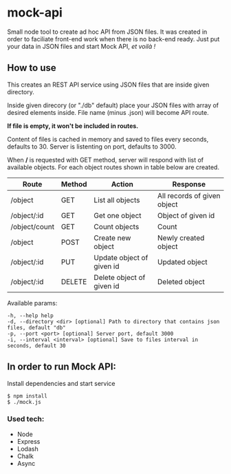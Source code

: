 # mock-api
Small node tool to create ad hoc API from JSON files. It was created in order to faciliate front-end work when there is no back-end ready. Just put your data in JSON files and start Mock API, *et voilà !*

## How to use

This creates an REST API service using JSON files that are inside given directory.

Inside given direcory (or "./db" default) place your JSON files with array of desired elements inside. File name (minus .json) will become API route.

**If file is empty, it won't be included in routes.**

Content of files is cached in memory and saved to files every **<interval>** seconds, defaults to 30.
Server is listenting on **<port>** port, defaults to 3000.

When **/** is requested with GET method, server will respond with list of available objects. For each object routes shown in table below are created.

| Route         | Method | Action                    | Response                    |
|---------------|--------|---------------------------|-----------------------------|
| /object       | GET    | List all objects          | All records of given object |
| /object/:id   | GET    | Get one object            | Object of given id          |
| /object/count | GET    | Count objects             | Count                       |
| /object       | POST   | Create new object         | Newly created object        |
| /object/:id   | PUT    | Update object of given id | Updated object              |
| /object/:id   | DELETE | Delete object of given id | Deleted object              |

Available params:
```
-h, --help help
-d, --directory <dir> [optional] Path to directory that contains json files, default "db"
-p, --port <port> [optional] Server port, default 3000
-i, --interval <interval> [optional] Save to files interval in seconds, default 30
```

## In order to run Mock API:
Install dependencies and start service 
```
$ npm install
$ ./mock.js
```

### Used tech:

- Node
- Express
- Lodash
- Chalk
- Async

